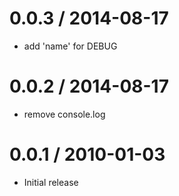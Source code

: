 
0.0.3 / 2014-08-17
==================

 * add 'name' for DEBUG

0.0.2 / 2014-08-17
==================

 * remove console.log

0.0.1 / 2010-01-03
==================

  * Initial release
